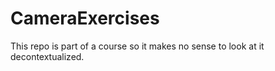 # CameraExercises
 This repo is part of a course so it makes no sense to look at it decontextualized. 
